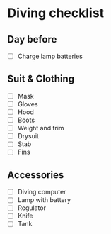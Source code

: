 # Diving checklist

## Day before

- [ ] Charge lamp batteries

## Suit & Clothing

- [ ] Mask
- [ ] Gloves
- [ ] Hood
- [ ] Boots
- [ ] Weight and trim
- [ ] Drysuit
- [ ] Stab
- [ ] Fins

## Accessories

- [ ] Diving computer
- [ ] Lamp with battery
- [ ] Regulator
- [ ] Knife
- [ ] Tank

